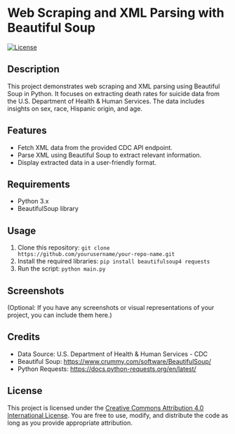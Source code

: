 # Web Scraping and XML Parsing with Beautiful Soup

[![License](https://img.shields.io/badge/license-MIT-blue.svg)](https://opensource.org/licenses/MIT)

## Description
This project demonstrates web scraping and XML parsing using Beautiful Soup in Python. It focuses on extracting death rates for suicide data from the U.S. Department of Health & Human Services. The data includes insights on sex, race, Hispanic origin, and age.

## Features
- Fetch XML data from the provided CDC API endpoint.
- Parse XML using Beautiful Soup to extract relevant information.
- Display extracted data in a user-friendly format.

## Requirements
- Python 3.x
- BeautifulSoup library

## Usage
1. Clone this repository: `git clone https://github.com/yourusername/your-repo-name.git`
2. Install the required libraries: `pip install beautifulsoup4 requests`
3. Run the script: `python main.py`

## Screenshots
(Optional: If you have any screenshots or visual representations of your project, you can include them here.)

## Credits
- Data Source: U.S. Department of Health & Human Services - CDC
- Beautiful Soup: https://www.crummy.com/software/BeautifulSoup/
- Python Requests: https://docs.python-requests.org/en/latest/

## License
This project is licensed under the [Creative Commons Attribution 4.0 International License](https://creativecommons.org/licenses/by/4.0/). You are free to use, modify, and distribute the code as long as you provide appropriate attribution.
